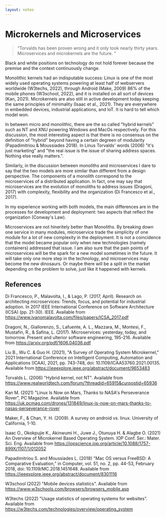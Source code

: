```yaml
---
layout: notes
---
```

# Microkernels and Microservices

> “Torvalds has been proven wrong and it only took nearly thirty years. Microservices and microkernels are the future. “

Black and white positions on technology do not hold forever because the premise and the context continuously change.

Monolithic kernels had an indisputable success: Linux is one of the most widely used operating systems powering at least half of webservers worldwide (W3techs, 2022), through Android (Make, 2009) 86% of the mobile phones (W3school, 2022), and it is installed on all sort of devices (Kan, 2021). Microkernels are also still in active development today keeping the same principles of minimality (Isaac et al., 2021). They are everywhere in embedded devices, industrial applications, and IoT. It is hard to tell which model won.

In between micro and monolithic, there are the so called "hybrid kernels" such as NT and XNU powering Windows and MacOs respectively. For this discussion, the most interesting aspect is that there is no consensus on the definition of "hybrid" beyond having a certain degreen of modularity (Papadimitriou & Moussiades 2018). In Linus Torvalds' words (2006) "it's just marketing" and "the real issue is the issue of sharing address spaces. Nothing else really matters.".

Similarly, in the discussion between monoliths and microservices I dare to say that the two models are more similar than different from a design perspective. The components of a monolith correspond to the microservices of a distributed application. In fact, one may say that microservices are the evolution of monoliths to address issues (Dragoni, 2017) with complexity, flexibility and the organization (Di Francesco et al., 2017).

In my experience working with both models, the main differences are in the processes for development and deployment: two aspects that reflect the organization (Conway's Law).

Microservices are not hineritely better than Monoliths. By breaking down one service in many modules, microservice trade the simplicity of one module for a lot of new complexity in the deployment. It is not a coincidence that the model became popular only when new technologies (namely containers) addressed that issue. I am also sure that the pain points of microservices will be the spark for a new model sometimes in the future. It will take only one more step in the technology, and microservices may become the new dinosaurs. Or maybe there will be a split in the market depending on the problem to solve, just like it happened with kernels.

## References

Di Francesco, P., Malavolta, I., & Lago, P. (2017, April). Research on architecting microservices: Trends, focus, and potential for industrial adoption. In 2017 IEEE International Conference on Software Architecture (ICSA) (pp. 21-30). IEEE. Available from https://www.ivanomalavolta.com/files/papers/ICSA_2017.pdf

Dragoni, N., Giallorenzo, S., Lafuente, A. L., Mazzara, M., Montesi, F., Mustafin, R., & Safina, L. (2017). Microservices: yesterday, today, and tomorrow. Present and ulterior software engineering, 195-216. Available from https://arxiv.org/pdf/1606.04036.pdf

Liu B., Wu C. & Guo H. (2021), "A Survey of Operating System Microkernel," 2021 International Conference on Intelligent Computing, Automation and Applications (ICAA), 2021, pp. 743-748, doi: 10.1109/ICAA53760.2021.00135. Available from https://ieeexplore.ieee.org/abstract/document/9653483

Torvalds L. (2006) "Hybrid kernel, not NT". Available from https://www.realworldtech.com/forum/?threadid=65915&curpostid=65936

Kan M. (2021) "Linux Is Now on Mars, Thanks to NASA's Perseverance Rover", PC Magazine. Available from https://uk.pcmag.com/drones/131849/linux-is-now-on-mars-thanks-to-nasas-perseverance-rover

Maker, F., & Chan, Y. H. (2009). A survey on android vs. linux. University of California, 1-10.

Isaac O., Okokpujie K., Akinwumi H., Juwe J., Otunuya H. & Alagbe O. (2021) An Overview of Microkernel Based Operating System. IOP Conf. Ser.: Mater. Sci. Eng. Available from https://iopscience.iop.org/article/10.1088/1757-899X/1107/1/012052

Papadimitriou S. and Moussiades L. (2018) "Mac OS versus FreeBSD: A Comparative Evaluation," in Computer, vol. 51, no. 2, pp. 44-53, February 2018, doi: 10.1109/MC.2018.1451648. Available from https://ieeexplore.ieee.org/abstract/document/8301116

W3school (2022) "Mobile devices statistics". Available from https://www.w3schools.com/browsers/browsers_mobile.asp

W3techs (2022) "Usage statistics of operating systems for websites". Available from https://w3techs.com/technologies/overview/operating_system

